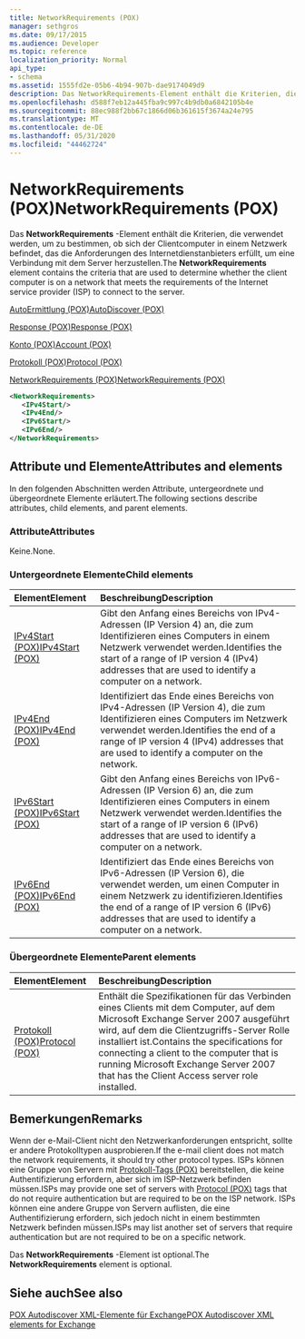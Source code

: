 ```yaml
---
title: NetworkRequirements (POX)
manager: sethgros
ms.date: 09/17/2015
ms.audience: Developer
ms.topic: reference
localization_priority: Normal
api_type:
- schema
ms.assetid: 1555fd2e-05b6-4b94-907b-dae9174049d9
description: Das NetworkRequirements-Element enthält die Kriterien, die verwendet werden, um zu bestimmen, ob sich der Clientcomputer in einem Netzwerk befindet, das die Anforderungen des Internetdienstanbieters erfüllt, um eine Verbindung mit dem Server herzustellen.
ms.openlocfilehash: d588f7eb12a445fba9c997c4b9db0a6842105b4e
ms.sourcegitcommit: 88ec988f2bb67c1866d06b361615f3674a24e795
ms.translationtype: MT
ms.contentlocale: de-DE
ms.lasthandoff: 05/31/2020
ms.locfileid: "44462724"
---
```

# <a name="networkrequirements-pox"></a><span data-ttu-id="2275f-103">NetworkRequirements (POX)</span><span class="sxs-lookup"><span data-stu-id="2275f-103">NetworkRequirements (POX)</span></span>

<span data-ttu-id="2275f-104">Das **NetworkRequirements** -Element enthält die Kriterien, die verwendet werden, um zu bestimmen, ob sich der Clientcomputer in einem Netzwerk befindet, das die Anforderungen des Internetdienstanbieters erfüllt, um eine Verbindung mit dem Server herzustellen.</span><span class="sxs-lookup"><span data-stu-id="2275f-104">The **NetworkRequirements** element contains the criteria that are used to determine whether the client computer is on a network that meets the requirements of the Internet service provider (ISP) to connect to the server.</span></span> 
  
[<span data-ttu-id="2275f-105">AutoErmittlung (POX)</span><span class="sxs-lookup"><span data-stu-id="2275f-105">AutoDiscover (POX)</span></span>](autodiscover-pox.md)
  
[<span data-ttu-id="2275f-106">Response (POX)</span><span class="sxs-lookup"><span data-stu-id="2275f-106">Response (POX)</span></span>](response-pox.md)
  
[<span data-ttu-id="2275f-107">Konto (POX)</span><span class="sxs-lookup"><span data-stu-id="2275f-107">Account (POX)</span></span>](account-pox.md)
  
[<span data-ttu-id="2275f-108">Protokoll (POX)</span><span class="sxs-lookup"><span data-stu-id="2275f-108">Protocol (POX)</span></span>](protocol-pox.md)
  
[<span data-ttu-id="2275f-109">NetworkRequirements (POX)</span><span class="sxs-lookup"><span data-stu-id="2275f-109">NetworkRequirements (POX)</span></span>](networkrequirements-pox.md)
  
```xml
<NetworkRequirements>
   <IPv4Start/>
   <IPv4End/>
   <IPv6Start/>
   <IPv6End/>
</NetworkRequirements>
```

## <a name="attributes-and-elements"></a><span data-ttu-id="2275f-110">Attribute und Elemente</span><span class="sxs-lookup"><span data-stu-id="2275f-110">Attributes and elements</span></span>

<span data-ttu-id="2275f-111">In den folgenden Abschnitten werden Attribute, untergeordnete und übergeordnete Elemente erläutert.</span><span class="sxs-lookup"><span data-stu-id="2275f-111">The following sections describe attributes, child elements, and parent elements.</span></span>
  
### <a name="attributes"></a><span data-ttu-id="2275f-112">Attribute</span><span class="sxs-lookup"><span data-stu-id="2275f-112">Attributes</span></span>

<span data-ttu-id="2275f-113">Keine.</span><span class="sxs-lookup"><span data-stu-id="2275f-113">None.</span></span>
  
### <a name="child-elements"></a><span data-ttu-id="2275f-114">Untergeordnete Elemente</span><span class="sxs-lookup"><span data-stu-id="2275f-114">Child elements</span></span>

|<span data-ttu-id="2275f-115">**Element**</span><span class="sxs-lookup"><span data-stu-id="2275f-115">**Element**</span></span>|<span data-ttu-id="2275f-116">**Beschreibung**</span><span class="sxs-lookup"><span data-stu-id="2275f-116">**Description**</span></span>|
|:-----|:-----|
|[<span data-ttu-id="2275f-117">IPv4Start (POX)</span><span class="sxs-lookup"><span data-stu-id="2275f-117">IPv4Start (POX)</span></span>](ipv4start-pox.md) <br/> |<span data-ttu-id="2275f-118">Gibt den Anfang eines Bereichs von IPv4-Adressen (IP Version 4) an, die zum Identifizieren eines Computers in einem Netzwerk verwendet werden.</span><span class="sxs-lookup"><span data-stu-id="2275f-118">Identifies the start of a range of IP version 4 (IPv4) addresses that are used to identify a computer on a network.</span></span>  <br/> |
|[<span data-ttu-id="2275f-119">IPv4End (POX)</span><span class="sxs-lookup"><span data-stu-id="2275f-119">IPv4End (POX)</span></span>](ipv4end-pox.md) <br/> |<span data-ttu-id="2275f-120">Identifiziert das Ende eines Bereichs von IPv4-Adressen (IP Version 4), die zum Identifizieren eines Computers im Netzwerk verwendet werden.</span><span class="sxs-lookup"><span data-stu-id="2275f-120">Identifies the end of a range of IP version 4 (IPv4) addresses that are used to identify a computer on the network.</span></span>  <br/> |
|[<span data-ttu-id="2275f-121">IPv6Start (POX)</span><span class="sxs-lookup"><span data-stu-id="2275f-121">IPv6Start (POX)</span></span>](ipv6start-pox.md) <br/> |<span data-ttu-id="2275f-122">Gibt den Anfang eines Bereichs von IPv6-Adressen (IP Version 6) an, die zum Identifizieren eines Computers in einem Netzwerk verwendet werden.</span><span class="sxs-lookup"><span data-stu-id="2275f-122">Identifies the start of a range of IP version 6 (IPv6) addresses that are used to identify a computer on a network.</span></span>  <br/> |
|[<span data-ttu-id="2275f-123">IPv6End (POX)</span><span class="sxs-lookup"><span data-stu-id="2275f-123">IPv6End (POX)</span></span>](ipv6end-pox.md) <br/> |<span data-ttu-id="2275f-124">Identifiziert das Ende eines Bereichs von IPv6-Adressen (IP Version 6), die verwendet werden, um einen Computer in einem Netzwerk zu identifizieren.</span><span class="sxs-lookup"><span data-stu-id="2275f-124">Identifies the end of a range of IP version 6 (IPv6) addresses that are used to identify a computer on a network.</span></span>  <br/> |
   
### <a name="parent-elements"></a><span data-ttu-id="2275f-125">Übergeordnete Elemente</span><span class="sxs-lookup"><span data-stu-id="2275f-125">Parent elements</span></span>

|<span data-ttu-id="2275f-126">**Element**</span><span class="sxs-lookup"><span data-stu-id="2275f-126">**Element**</span></span>|<span data-ttu-id="2275f-127">**Beschreibung**</span><span class="sxs-lookup"><span data-stu-id="2275f-127">**Description**</span></span>|
|:-----|:-----|
|[<span data-ttu-id="2275f-128">Protokoll (POX)</span><span class="sxs-lookup"><span data-stu-id="2275f-128">Protocol (POX)</span></span>](protocol-pox.md) <br/> |<span data-ttu-id="2275f-129">Enthält die Spezifikationen für das Verbinden eines Clients mit dem Computer, auf dem Microsoft Exchange Server 2007 ausgeführt wird, auf dem die Clientzugriffs-Server Rolle installiert ist.</span><span class="sxs-lookup"><span data-stu-id="2275f-129">Contains the specifications for connecting a client to the computer that is running Microsoft Exchange Server 2007 that has the Client Access server role installed.</span></span>  <br/> |
   
## <a name="remarks"></a><span data-ttu-id="2275f-130">Bemerkungen</span><span class="sxs-lookup"><span data-stu-id="2275f-130">Remarks</span></span>

<span data-ttu-id="2275f-131">Wenn der e-Mail-Client nicht den Netzwerkanforderungen entspricht, sollte er andere Protokolltypen ausprobieren.</span><span class="sxs-lookup"><span data-stu-id="2275f-131">If the e-mail client does not match the network requirements, it should try other protocol types.</span></span> <span data-ttu-id="2275f-132">ISPs können eine Gruppe von Servern mit [Protokoll-Tags (POX)](protocol-pox.md) bereitstellen, die keine Authentifizierung erfordern, aber sich im ISP-Netzwerk befinden müssen.</span><span class="sxs-lookup"><span data-stu-id="2275f-132">ISPs may provide one set of servers with [Protocol (POX)](protocol-pox.md) tags that do not require authentication but are required to be on the ISP network.</span></span> <span data-ttu-id="2275f-133">ISPs können eine andere Gruppe von Servern auflisten, die eine Authentifizierung erfordern, sich jedoch nicht in einem bestimmten Netzwerk befinden müssen.</span><span class="sxs-lookup"><span data-stu-id="2275f-133">ISPs may list another set of servers that require authentication but are not required to be on a specific network.</span></span> 
  
<span data-ttu-id="2275f-134">Das **NetworkRequirements** -Element ist optional.</span><span class="sxs-lookup"><span data-stu-id="2275f-134">The **NetworkRequirements** element is optional.</span></span> 
  
## <a name="see-also"></a><span data-ttu-id="2275f-135">Siehe auch</span><span class="sxs-lookup"><span data-stu-id="2275f-135">See also</span></span>



[<span data-ttu-id="2275f-136">POX Autodiscover XML-Elemente für Exchange</span><span class="sxs-lookup"><span data-stu-id="2275f-136">POX Autodiscover XML elements for Exchange</span></span>](pox-autodiscover-xml-elements-for-exchange.md)

